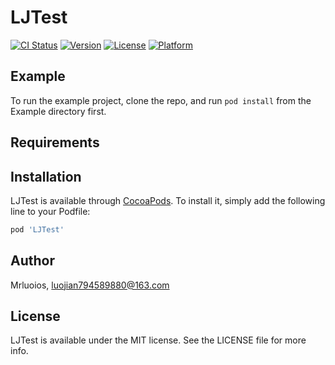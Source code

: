 # LJTest

[![CI Status](https://img.shields.io/travis/Mrluoios/LJTest.svg?style=flat)](https://travis-ci.org/Mrluoios/LJTest)
[![Version](https://img.shields.io/cocoapods/v/LJTest.svg?style=flat)](https://cocoapods.org/pods/LJTest)
[![License](https://img.shields.io/cocoapods/l/LJTest.svg?style=flat)](https://cocoapods.org/pods/LJTest)
[![Platform](https://img.shields.io/cocoapods/p/LJTest.svg?style=flat)](https://cocoapods.org/pods/LJTest)

## Example

To run the example project, clone the repo, and run `pod install` from the Example directory first.

## Requirements

## Installation

LJTest is available through [CocoaPods](https://cocoapods.org). To install
it, simply add the following line to your Podfile:

```ruby
pod 'LJTest'
```

## Author

Mrluoios, luojian794589880@163.com

## License

LJTest is available under the MIT license. See the LICENSE file for more info.
